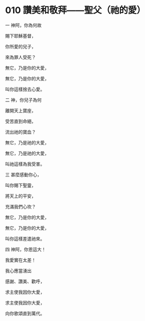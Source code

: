 # 010 讚美和敬拜——聖父（祂的愛）

一 神阿，你為何故

賜下耶穌基督，

你所愛的兒子，

來為罪人受死？

無它，乃是你的大愛，

無它，乃是你的大愛，

叫你這樣捨去心愛。

二 神，你兒子為何

離開天上寶座，

受苦直到命絕，

流出祂的寶血？

無它，乃是祂的大愛，

無它，乃是祂的大愛，

叫祂這樣為我受害。

三 甚麼感動你心，

叫你賜下聖靈，

將天上的平安，

充滿我們心坎？

無它，乃是你的大愛，

無它，乃是你的大愛，

叫你這樣差遣祂來。

四 神阿，你恩這大！

我愛實在太差！

我心應當湧出

感謝、讚美、歡呼，

求主使我因你大愛，

求主使我因你大愛，

向你歌頌直到萬代。

